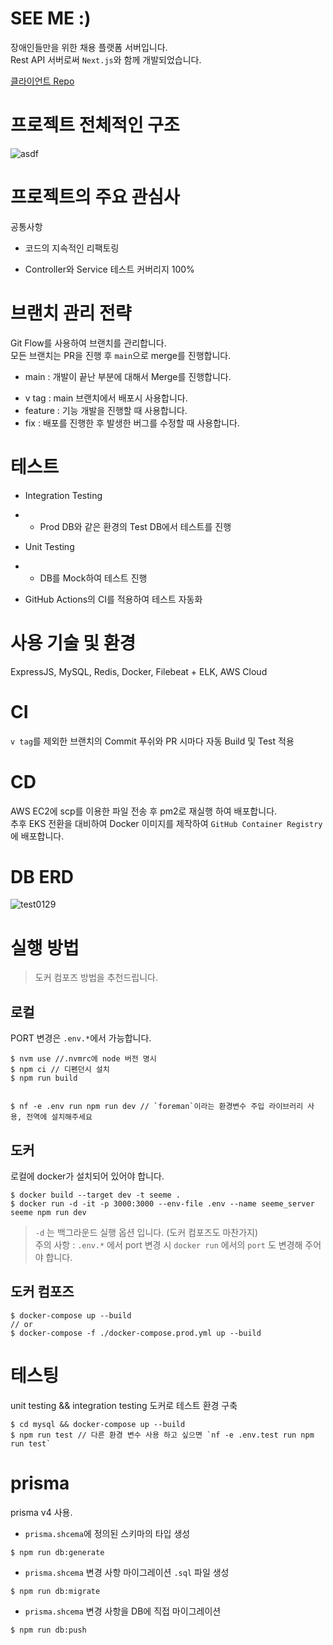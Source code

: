 # SEE ME :)

장애인들만을 위한 채용 플랫폼 서버입니다.  
Rest API 서버로써 `Next.js`와 함께 개발되었습니다.

[클라이언트 Repo](https://github.com/volunteer-project-1/volunteer_client)

# 프로젝트 전체적인 구조

![asdf](https://user-images.githubusercontent.com/50390565/167988433-47848b8a-5d00-4aaf-83e3-dda98d3ec58d.jpg)

# 프로젝트의 주요 관심사

공통사항

- 코드의 지속적인 리팩토링

* Controller와 Service 테스트 커버리지 100%

# 브랜치 관리 전략

Git Flow를 사용하여 브랜치를 관리합니다.  
모든 브랜치는 PR을 진행 후 `main`으로 merge를 진행합니다.

- main : 개발이 끝난 부분에 대해서 Merge를 진행합니다.

* v tag : main 브랜치에서 배포시 사용합니다.
* feature : 기능 개발을 진행할 때 사용합니다.
* fix : 배포를 진행한 후 발생한 버그를 수정할 때 사용합니다.

# 테스트

- Integration Testing

* - Prod DB와 같은 환경의 Test DB에서 테스트를 진행

* Unit Testing
* - DB를 Mock하여 테스트 진행

- GitHub Actions의 CI를 적용하여 테스트 자동화

# 사용 기술 및 환경

ExpressJS, MySQL, Redis, Docker, Filebeat + ELK, AWS Cloud

# CI

`v tag`를 제외한 브랜치의 Commit 푸쉬와 PR 시마다 자동 Build 및 Test 적용

# CD

AWS EC2에 scp를 이용한 파일 전송 후 pm2로 재실행 하여 배포합니다.  
추후 EKS 전환을 대비하여 Docker 이미지를 제작하여 `GitHub Container Registry`에 배포합니다.

# DB ERD

![test0129](https://user-images.githubusercontent.com/50390565/182368454-a34385e4-7686-47fb-a5f6-4828c7353168.png)

# 실행 방법

> 도커 컴포즈 방법을 추천드립니다.

## 로컬

PORT 변경은 `.env.*`에서 가능합니다.

```
$ nvm use //.nvmrc에 node 버전 명시
$ npm ci // 디펜던시 설치
$ npm run build


$ nf -e .env run npm run dev // `foreman`이라는 환경변수 주입 라이브러리 사용, 전역에 설치해주세요
```

## 도커

로컬에 docker가 설치되어 있어야 합니다.

```
$ docker build --target dev -t seeme .
$ docker run -d -it -p 3000:3000 --env-file .env --name seeme_server seeme npm run dev
```

> `-d` 는 백그라운드 실행 옵션 입니다. (도커 컴포즈도 마찬가지)  
> 주의 사항 : `.env.*` 에서 port 변경 시 `docker run` 에서의 `port` 도 변경해 주어야 합니다.

## 도커 컴포즈

```
$ docker-compose up --build
// or
$ docker-compose -f ./docker-compose.prod.yml up --build
```

# 테스팅

unit testing && integration testing
도커로 테스트 환경 구축

```
$ cd mysql && docker-compose up --build
$ npm run test // 다른 환경 변수 사용 하고 싶으면 `nf -e .env.test run npm run test`
```

# prisma

prisma v4 사용.

- `prisma.shcema`에 정의된 스키마의 타입 생성

```
$ npm run db:generate
```

- `prisma.shcema` 변경 사항 마이그레이션 `.sql` 파일 생성

```
$ npm run db:migrate
```

- `prisma.shcema` 변경 사항을 DB에 직접 마이그레이션

```
$ npm run db:push
```
